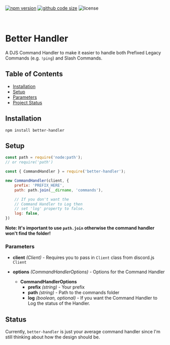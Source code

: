 <div>
    <br />
    <p>
        <a href="https://www.npmjs.com/package/better-handler"><img src="https://img.shields.io/npm/v/better-handler?logo=npm" alt="npm version"></a>
        <a href="https://github.com/loldonut/better-handler"><img src ="https://img.shields.io/github/languages/code-size/loldonut/better-handler?logo=github" alt="github code size"></a>
        <img src="https://img.shields.io/npm/l/better-handler" alt="license">
    </p>
    <br />
</div>

# Better Handler

A DJS Command Handler to make it easier to handle both Prefixed Legacy Commands (e.g. `!ping`) and Slash Commands.

## Table of Contents

- [Installation](#installation)
- [Setup](#setup)
- [Parameters](#parameters)
- [Project Status](#status)

## Installation

```sh-session
npm install better-handler
```

## Setup

```js
const path = require('node:path');
// or require('path')

const { CommandHandler } = require('better-handler');

new CommandHandler(client, {
    prefix: 'PREFIX_HERE',
    path: path.join(__dirname, 'commands'),

    // If you don't want the
    // Command Handler to Log then
    // set 'log' property to false.
    log: false,
})
```

**Note: It's important to use `path.join` otherwise the command handler won't find the folder!**

### Parameters

- **client** *(Client)* - Requires you to pass in `Client` class from discord.js `Client`

- **options** *(CommandHandlerOptions)* - Options for the Command Handler
    - **CommandHandlerOptions**
        - **prefix** *(string)* - Your prefix
        - **path** *(string)* - Path to the commands folder
        - **log** *(boolean, optional)* - If you want the Command Handler to Log the status of the Handler.

## Status

Currently, `better-handler` is just your average command handler since I'm still thinking about how the design should be.

